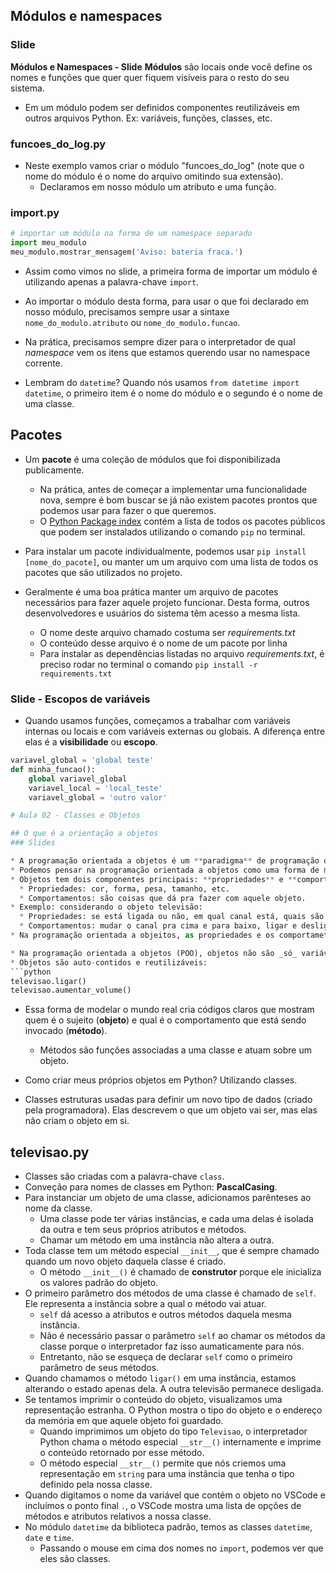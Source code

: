 
## Módulos e namespaces
### Slide
**Módulos e Namespaces - Slide**
**Módulos** são locais onde você define os nomes e funções que quer quer fiquem visíveis para o resto do seu sistema.
* Em um módulo podem ser definidos componentes reutilizáveis em outros arquivos Python. Ex: variáveis, funções, classes, etc.

### funcoes_do_log.py
* Neste exemplo vamos criar o módulo "funcoes_do_log" (note que o nome do módulo é o nome do arquivo omitindo sua extensão).
  * Declaramos em nosso módulo um atributo e uma função.

### import.py
```python
# importar um módulo na forma de um namespace separado
import meu_modulo
meu_modulo.mostrar_mensagem('Aviso: bateria fraca.')
```
* Assim como vimos no slide, a primeira forma de importar um módulo é utilizando apenas a palavra-chave `import`.
* Ao importar o módulo desta forma, para usar o que foi declarado em nosso módulo, precisamos sempre usar a sintaxe `nome_do_modulo.atributo` ou `nome_do_modulo.funcao`.
* Na prática, precisamos sempre dizer para o interpretador de qual _namespace_ vem os itens que estamos querendo usar no namespace corrente.
  

* Lembram do `datetime`? Quando nós usamos `from datetime import datetime`, o primeiro item é o nome do módulo e o segundo é o nome de uma classe.

## Pacotes
* Um **pacote** é uma coleção de módulos que foi disponibilizada publicamente.
  * Na prática, antes de começar a implementar uma funcionalidade nova, sempre é bom buscar se já não existem pacotes prontos que podemos usar para fazer o que queremos.
  * O [Python Package index](https://pypi.org/) contém a lista de todos os pacotes públicos que podem ser instalados utilizando o comando `pip` no terminal.


* Para instalar um pacote individualmente, podemos usar `pip install [nome_do_pacote]`, ou manter um um arquivo com uma lista de todos os pacotes que são utilizados no projeto.
* Geralmente é uma boa prática manter um arquivo de pacotes necessários para fazer aquele projeto funcionar. Desta forma, outros desenvolvedores e usuários do sistema têm acesso a mesma lista.
  * O nome deste arquivo chamado costuma ser _requirements.txt_
  * O conteúdo desse arquivo é o nome de um pacote por linha
  * Para instalar as dependências listadas no arquivo _requirements.txt_, é preciso rodar no terminal o comando `pip install -r requirements.txt`


### Slide - Escopos de variáveis
  * Quando usamos funções, começamos a trabalhar com variáveis internas ou locais e com variáveis externas ou globais. A diferença entre elas é a **visibilidade** ou **escopo**.
```python
variavel_global = 'global teste'
def minha_funcao():
    global variavel_global
    variavel_local = 'local_teste'
    variavel_global = 'outro valor'

# Aula 02 - Classes e Objetos

## O que é a orientação a objetos
### Slides

* A programação orientada a objetos é um **paradigma** de programação diferente dessa programação tradicional.
* Podemos pensar na programação orientada a objetos como uma forma de modelar os nossos programas como objetos. Ex: televisão é um objeto, livros, são objetos, mesas são objetos...
* Objetos tem dois componentes principais: **propriedades** e **comportamentos**.
  * Propriedades: cor, forma, pesa, tamanho, etc.
  * Comportamentos: são coisas que dá pra fazer com aquele objeto.
* Exemplo: considerando o objeto televisão:
  * Propriedades: se está ligada ou não, em qual canal está, quais são os canais máximo e mínimo que são permitidos na televisão, volume.
  * Comportamentos: mudar o canal pra cima e para baixo, ligar e desligar, aumentar e reduzir o volume.
* Na programação orientada a objeitos, as propriedades e os comportametos não ficam separados, eles ficam associados ao objeto. 

* Na programação orientada a objetos (POO), objetos não são _só_ variáveis (pedaços da memória que guardam valores). Eles também são representações de algo no mundo real (sujeito/ator), e reúnem propriedades e comportamentos desse sujeito.
* Objetos são auto-contidos e reutilizáveis:
```python
televisao.ligar()
televisao.aumentar_volume()
```
* Essa forma de modelar o mundo real cria códigos claros que mostram quem é o sujeito (**objeto**) e qual é o comportamento que está sendo invocado (**método**).
  * Métodos são funções associadas a uma classe e atuam sobre um objeto.

* Como criar meus próprios objetos em Python? Utilizando classes.
* Classes estruturas usadas para definir um novo tipo de dados (criado pela programadora). Elas descrevem o que um objeto vai ser, mas elas não criam o objeto em si.

## televisao.py
* Classes são criadas com a palavra-chave `class`.
* Conveção para nomes de classes em Python: **PascalCasing**.
* Para instanciar um objeto de uma classe, adicionamos parênteses ao nome da classe. 
  * Uma classe pode ter várias instâncias, e cada uma delas é isolada da outra e tem seus próprios atributos e métodos.
  * Chamar um método em uma instância não altera a outra.
* Toda classe tem um método especial `__init__`, que é sempre chamado quando um novo objeto daquela classe é criado.
  * O método `__init__()` é chamado de **construtor** porque ele inicializa os valores padrão do objeto.
* O primeiro parâmetro dos métodos de uma classe é chamado de `self`. Ele representa a instância sobre a qual o método vai atuar.
  * `self` dá acesso a atributos e outros métodos daquela mesma instância.
  * Não é necessário passar o parâmetro `self` ao chamar os  métodos da classe porque o interpretador faz isso aumaticamente para nós.
  * Entretanto, não se esqueça de declarar `self` como o primeiro parâmetro de seus métodos.
* Quando chamamos o método `ligar()` em uma instância, estamos alterando o estado apenas dela. A outra televisão permanece desligada.
* Se tentamos imprimir o conteúdo do objeto, visualizamos uma representação estranha. O Python mostra o tipo do objeto e o endereço da memória em que aquele objeto foi guardado.
  * Quando imprimimos um objeto do tipo `Televisao`, o interpretador Python chama o método especial `__str__()` internamente e imprime o conteúdo retornado por esse método.
  * O método especial `__str__()` permite que nós criemos uma representação em `string` para uma instância que tenha o tipo definido pela nossa classe.
* Quando digitamos o nome da variável que contém o objeto no VSCode e incluímos o ponto final `.`, o VSCode mostra uma lista de opções de métodos e atributos relativos a nossa classe.
* No módulo `datetime` da biblioteca padrão, temos as classes `datetime`, `date` e `time`.
  * Passando o mouse em cima dos nomes no `import`, podemos ver que eles são classes.

